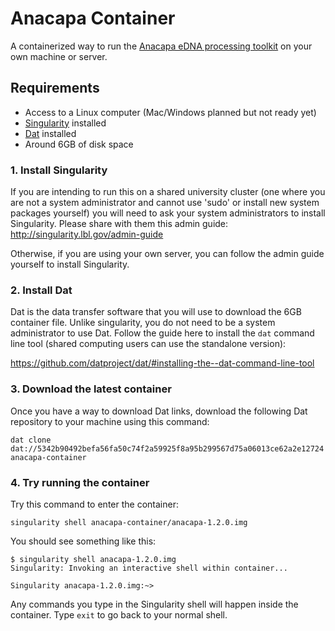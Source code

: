 # Anacapa Container

A containerized way to run the [Anacapa eDNA processing toolkit](https://github.com/limey-bean/Anacapa) on your own machine or server.

## Requirements

- Access to a Linux computer (Mac/Windows planned but not ready yet)
- [Singularity](http://singularity.lbl.gov/docs-mount) installed
- [Dat](https://github.com/datproject/dat/#installing-the--dat-command-line-tool) installed
- Around 6GB of disk space

### 1. Install Singularity

If you are intending to run this on a shared university cluster (one where you are not a system administrator and cannot use 'sudo' or install new system packages yourself) you will need to ask your system administrators to install Singularity. Please share with them this admin guide: http://singularity.lbl.gov/admin-guide

Otherwise, if you are using your own server, you can follow the admin guide yourself to install Singularity.

### 2. Install Dat

Dat is the data transfer software that you will use to download the 6GB container file. Unlike singularity, you do not need to be a system administrator to use Dat. Follow the guide here to install the `dat` command line tool (shared computing users can use the standalone version):

https://github.com/datproject/dat/#installing-the--dat-command-line-tool

### 3. Download the latest container

Once you have a way to download Dat links, download the following Dat repository to your machine using this command:

```
dat clone dat://5342b90492befa56fa50c74f2a59925f8a95b299567d75a06013ce62a2e12724 anacapa-container
```

### 4. Try running the container

Try this command to enter the container:

```
singularity shell anacapa-container/anacapa-1.2.0.img
```

You should see something like this:

```
$ singularity shell anacapa-1.2.0.img
Singularity: Invoking an interactive shell within container...

Singularity anacapa-1.2.0.img:~> 
```

Any commands you type in the Singularity shell will happen inside the container. Type `exit` to go back to your normal shell.


